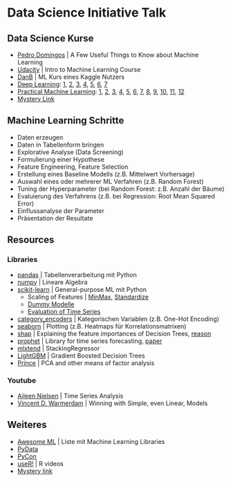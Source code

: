 # Data Science Initiative Talk

## Data Science Kurse

+ [Pedro Domingos](https://homes.cs.washington.edu/~pedrod/papers/cacm12.pdf) | A Few Useful Things to Know about Machine Learning
+ [Udacity](https://eu.udacity.com/course/intro-to-machine-learning--ud120) | Intro to Machine Learning Course
+ [DanB](https://www.kaggle.com/dansbecker/learning-materials-on-kaggle) | ML Kurs eines Kaggle Nutzers
+ [Deep Learning](http://forums.fast.ai/t/welcome-to-part-1-v2/5787?source_topic_id=8319):
[1](https://www.youtube.com/watch?v=IPBSB1HLNLo&feature=youtu.be),
[2](https://www.youtube.com/watch?v=JNxcznsrRb8&feature=youtu.be),
[3](https://www.youtube.com/watch?v=9C06ZPF8Uuc&feature=youtu.be),
[4](https://www.youtube.com/watch?v=gbceqO8PpBg&feature=youtu.be),
[5](https://www.youtube.com/watch?v=J99NV9Cr75I&feature=youtu.be),
[6](https://www.youtube.com/watch?v=sHcLkfRrgoQ&feature=youtu.be),
[7](https://www.youtube.com/watch?v=H3g26EVADgY&feature=youtu.be)  
+ [Practical Machine Learning](http://forums.fast.ai/t/another-treat-early-access-to-intro-to-machine-learning-videos/6826):
[1](https://www.youtube.com/watch?v=CzdWqFTmn0Y),
[2](https://www.youtube.com/watch?v=blyXCk4sgEg),
[3](https://www.youtube.com/watch?v=YSFG_W8JxBo),
[4](https://www.youtube.com/watch?v=0v93qHDqq_g),
[5](https://www.youtube.com/watch?v=3jl2h9hSRvc),
[6](https://www.youtube.com/watch?v=BFIYUvBRTpE),
[7](https://www.youtube.com/watch?v=O5F9vR2CNYI),
[8](https://www.youtube.com/watch?v=DzE0eSdy5Hk),
[9](https://www.youtube.com/watch?v=PGC0UxakTvM),
[10](https://www.youtube.com/watch?v=37sFIak42Sc),
[11](https://www.youtube.com/watch?v=XJ_waZlJU8g),
[12](https://www.youtube.com/watch?v=5_xFdhfUnvQ)
+ [Mystery Link](http://faculty.neu.edu.cn/cc/zhangyf/papers/How-to-Lie-with-Statistics.pdf)

## Machine Learning Schritte

+ Daten erzeugen
+ Daten in Tabellenform bringen
+ Explorative Analyse (Data Screening)
+ Formulierung einer Hypothese
+ Feature Engineering, Feature Selection
+ Erstellung eines Baseline Modells (z.B. Mittelwert Vorhersage)
+ Auswahl eines oder mehrerer ML Verfahren (z.B. Random Forest)
+ Tuning der Hyperparameter (bei Random Forest: z.B. Anzahl der Bäume)
+ Evaluierung des Verfahrens (z.B. bei Regression: Root Mean Squared Error)
+ Einflussanalyse der Parameter
+ Präsentation der Resultate

## Resources

### Libraries
+ [pandas](https://pandas.pydata.org/) | Tabellenverarbeitung mit Python
+ [numpy](https://docs.scipy.org/doc/numpy-1.15.1/reference/generated/numpy.log1p.html) | Lineare Algebra
+ [scikit-learn](http://scikit-learn.org/stable/) | General-purpose ML mit Python
  + Scaling of Features | [MinMax](http://scikit-learn.org/stable/modules/generated/sklearn.preprocessing.MinMaxScaler.html#sklearn.preprocessing.MinMaxScaler), [Standardize](http://scikit-learn.org/stable/modules/generated/sklearn.preprocessing.StandardScaler.html#sklearn.preprocessing.StandardScaler)
  + [Dummy Modelle](http://scikit-learn.org/stable/modules/generated/sklearn.dummy.DummyRegressor.html)
  + [Evaluation of Time Series](http://scikit-learn.org/stable/modules/generated/sklearn.model_selection.TimeSeriesSplit.html)
+ [category_encoders](http://contrib.scikit-learn.org/categorical-encoding/) | Kategorischen Variablen (z.B. One-Hot Encoding)
+ [seaborn](https://seaborn.pydata.org/) | Plotting (z.B. Heatmaps für Korrelationsmatrixen)
+ [shap](https://github.com/slundberg/shap/) | Explaining the feature importances of Decision Trees, [reason](http://explained.ai/rf-importance/index.html)
+ [prophet](https://github.com/facebook/prophet) | Library for time series forecasting, [paper](https://peerj.com/preprints/3190.pdf)
+ [mlxtend](https://rasbt.github.io/mlxtend/user_guide/regressor/StackingRegressor/) | StackingRegressor
+ [LightGBM](https://github.com/Microsoft/LightGBM) | Gradient Boosted Decision Trees
+ [Prince](https://github.com/kormilitzin/Prince) | PCA and other means of factor analysis

### Youtube
+ [Aileen Nielsen](https://www.youtube.com/watch?v=zmfe2RaX-14) | Time Series Analysis 
+ [Vincent D. Warmerdam](https://www.youtube.com/watch?v=68ABAU_V8qI) | Winning with Simple, even Linear, Models

## Weiteres

+ [Awesome ML](https://github.com/josephmisiti/awesome-machine-learning) | Liste mit Machine Learning Libraries
+ [PyData](https://www.youtube.com/channel/UCOjD18EJYcsBog4IozkF_7w)
+ [PyCon](https://www.youtube.com/channel/UCsX05-2sVSH7Nx3zuk3NYuQ)
+ [useR!](https://www.youtube.com/channel/UC_R5smHVXRYGhZYDJsnXTwg/featured) | R videos
+ [Mystery link](https://www.autodeskresearch.com/publications/samestats)
